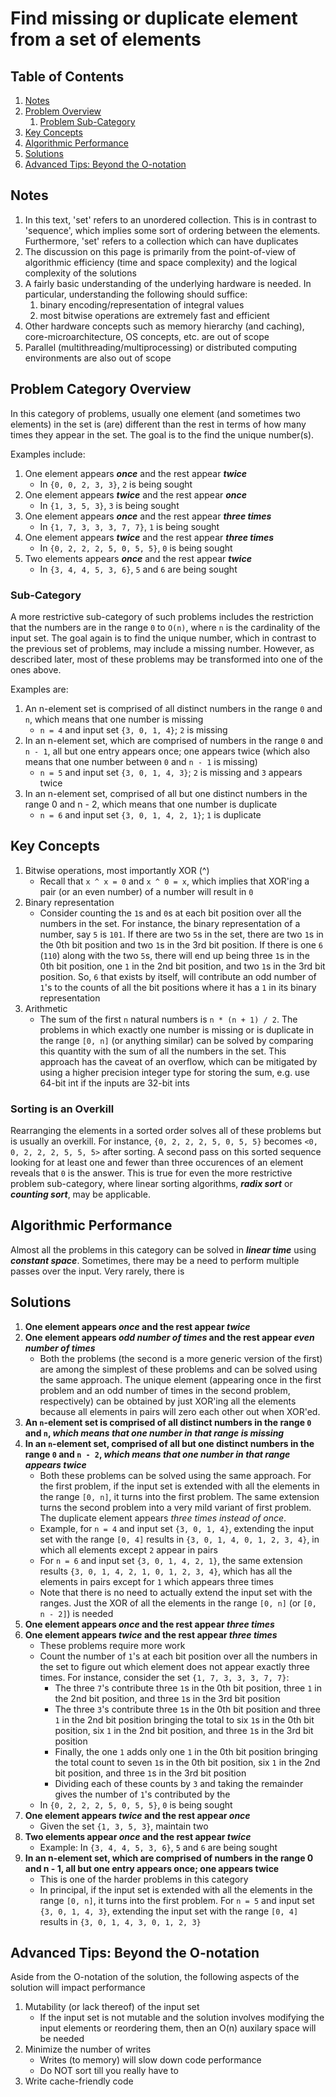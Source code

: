 # Find missing or duplicate element from a set of elements

## Table of Contents
1. [Notes](#notes)
1. [Problem Overview](#overview)
    1. [Problem Sub-Category](#sub_category)
1. [Key Concepts](#keys)
1. [Algorithmic Performance](#performance)
1. [Solutions](#solutions)
1. [Advanced Tips: Beyond the O-notation](#advanced)

## Notes <a name="notes"></a>
1. In this text, 'set' refers to an unordered collection. This is in contrast to 'sequence', which implies some sort of ordering between the elements. Furthermore, 'set' refers to a collection which can have duplicates
1. The discussion on this page is primarily from the point-of-view of algorithmic efficiency (time and space complexity) and the logical complexity of the solutions
1. A fairly basic understanding of the underlying hardware is needed. In particular, understanding the following should suffice:
    1. binary encoding/representation of integral values
    1. most bitwise operations are extremely fast and efficient
1. Other hardware concepts such as memory hierarchy (and caching), core-microarchitecture, OS concepts, etc. are out of scope 
1. Parallel (multithreading/multiprocessing) or distributed computing environments are also out of scope

## Problem Category Overview <a name="overview"></a>
In this category of problems, usually one element (and sometimes two elements) in the set is (are) different than the rest in terms of how many times they appear in the set. The goal is to the find the unique number(s).

Examples include:
1. One element appears *__once__* and the rest appear *__twice__*
    * In `{0, 0, 2, 3, 3}`, `2` is being sought
1. One element appears *__twice__* and the rest appear *__once__*
    * In `{1, 3, 5, 3}`, `3` is being sought
1. One element appears *__once__* and the rest appear *__three times__*
    * In `{1, 7, 3, 3, 3, 7, 7}`, `1` is being sought
1. One element appears *__twice__* and the rest appear *__three times__*
    * In `{0, 2, 2, 2, 5, 0, 5, 5}`, `0` is being sought
1. Two elements appears *__once__* and the rest appear *__twice__*
    * In `{3, 4, 4, 5, 3, 6}`, `5` and `6` are being sought

### Sub-Category <a name="sub_category"></a>
A more restrictive sub-category of such problems includes the restriction that the numbers are in the range `0` to `O(n)`, where `n` is the cardinality of the input set. The goal again is to find the unique number, which in contrast to the previous set of problems, may include a missing number. However, as described later, most of these problems may be transformed into one of the ones above.

Examples are:
1. An n-element set is comprised of all distinct numbers in the range `0` and `n`, which means that one number is missing
    * `n = 4` and input set `{3, 0, 1, 4}`; `2` is missing
1. In an n-element set, which are comprised of numbers in the range `0` and `n - 1`, all but one entry appears once; one appears twice (which also means that one number between `0` and `n - 1` is missing)
    * `n = 5` and input set `{3, 0, 1, 4, 3}`; `2` is missing and `3` appears twice
1. In an n-element set, comprised of all but one distinct numbers in the range 0 and n - 2, which means that one number is duplicate
    * `n = 6` and input set `{3, 0, 1, 4, 2, 1}`; `1` is duplicate

## Key Concepts <a name="keys"></a>
1. Bitwise operations, most importantly XOR (^)
    * Recall that `x ^ x = 0` and `x ^ 0 = x`, which implies that XOR'ing a pair (or an even number) of a number will result in `0`
1. Binary representation
    * Consider counting the `1`s and `0`s at each bit position over all the numbers in the set. For instance, the binary representation of a number, say `5` is `101`. If there are two `5`s in the set, there are two `1`s in the 0th bit position and two `1`s in the 3rd bit position. If there is one `6` (`110`) along with the two `5`s, there will end up being three `1`s in the 0th bit position, one `1` in the 2nd bit position, and two `1`s in the 3rd bit position. So, `6` that exists by itself, will contribute an odd number of `1`'s to the counts of all the bit positions where it has a `1` in its binary representation
1. Arithmetic
    * The sum of the first `n` natural numbers is `n * (n + 1) / 2`. The problems in which exactly one number is missing or is duplicate in the range `[0, n]` (or anything similar) can be solved by comparing this quantity with the sum of all the numbers in the set. This approach has the caveat of an overflow, which can be mitigated by using a higher precision integer type for storing the sum, e.g. use 64-bit int if the inputs are 32-bit ints

### Sorting is an Overkill
Rearranging the elements in a sorted order solves all of these problems but is usually an overkill. For instance, `{0, 2, 2, 2, 5, 0, 5, 5}` becomes `<0, 0, 2, 2, 2, 5, 5, 5>` after sorting. A second pass on this sorted sequence looking for at least one and fewer than three occurences of an element reveals that `0` is the answer. This is true for even the more restrictive problem sub-category, where linear sorting algorithms, *__radix sort__* or *__counting sort__*, may be applicable.

## Algorithmic Performance <a name="performance"></a>
Almost all the problems in this category can be solved in *__linear time__* using *__constant space__*. Sometimes, there may be a need to perform multiple passes over the input. Very rarely, there is 

## Solutions <a name="solutions"></a>
1. **One element appears _once_ and the rest appear _twice_**
1. **One element appears _odd number of times_ and the rest appear _even number of times_**
    * Both the problems (the second is a more generic version of the first) are among the simplest of these problems and can be solved using the same approach. The unique element (appearing once in the first problem and an odd number of times in the second problem, respectively) can be obtained by just XOR'ing all the elements because all elements in pairs will zero each other out when XOR'ed.
1. **An `n`-element set is comprised of all distinct numbers in the range `0` and `n`, _which means that one number in that range is missing_**
1. **In an `n`-element set, comprised of all but one distinct numbers in the range `0` and `n - 2`, _which means that one number in that range appears twice_**
    * Both these problems can be solved using the same approach. For the first problem, if the input set is extended with all the elements in the range `[0, n]`, it turns into the first problem. The same extension turns the second problem into a very mild variant of first problem. The duplicate element appears _three times instead of once_.
    * Example, for `n = 4` and input set `{3, 0, 1, 4}`, extending the input set with the range `[0, 4]` results in `{3, 0, 1, 4, 0, 1, 2, 3, 4}`, in which all elements except `2` appear in pairs
    * For `n = 6` and input set `{3, 0, 1, 4, 2, 1}`, the same extension results `{3, 0, 1, 4, 2, 1, 0, 1, 2, 3, 4}`, which has all the elements in pairs except for `1` which appears three times
    * Note that there is no need to actually extend the input set with the ranges. Just the XOR of all the elements in the range `[0, n]` (or `[0, n - 2]`) is needed
1. **One element appears _once_ and the rest appear _three times_**
1. **One element appears _twice_ and the rest appear _three times_**
    * These problems require more work
    * Count the number of `1`'s at each bit position over all the numbers in the set to figure out which element does not appear exactly three times. For instance, consider the set `{1, 7, 3, 3, 3, 7, 7}`:
        * The three `7`'s contribute three `1`s in the 0th bit position, three `1` in the 2nd bit position, and three `1`s in the 3rd bit position
        * The three `3`'s contribute three `1`s in the 0th bit position and three `1` in the 2nd bit position bringing the total to six `1`s in the 0th bit position, six `1` in the 2nd bit position, and three `1`s in the 3rd bit position
        * Finally, the one `1` adds only one `1` in the 0th bit position bringing the total count to seven `1`s in the 0th bit position, six `1` in the 2nd bit position, and three `1`s in the 3rd bit position
        * Dividing each of these counts by `3` and taking the remainder gives the number of `1`'s contributed by the 
    * In `{0, 2, 2, 2, 5, 0, 5, 5}`, `0` is being sought
1. **One element appears _twice_ and the rest appear _once_**
    * Given the set `{1, 3, 5, 3}`, maintain two
1. **Two elements appear _once_ and the rest appear _twice_**
    * Example: In `{3, 4, 4, 5, 3, 6}`, `5` and `6` are being sought
1. **In an n-element set, which are comprised of numbers in the range 0 and n - 1, all but one entry appears once; one appears twice**
    * This is one of the harder problems in this category
    * In principal, if the input set is extended with all the elements in the range `[0, n]`, it turns into the first problem.
For `n = 5` and input set `{3, 0, 1, 4, 3}`, extending the input set with the range `[0, 4]` results in `{3, 0, 1, 4, 3, 0, 1, 2, 3}`

## Advanced Tips: Beyond the O-notation <a name="advanced"></a>
Aside from the O-notation of the solution, the following aspects of the
solution will impact performance
1. Mutability (or lack thereof) of the input set
    * If the input set is not mutable and the solution involves modifying the
      input elements or reordering them, then an O(n) auxilary space will be
      needed
1. Minimize the number of writes
    * Writes (to memory) will slow down code performance
    * Do NOT sort till you really have to
1. Write cache-friendly code
    
